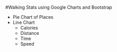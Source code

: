 #Walking Stats using Google Charts and Bootstrap

+ Pie Chart of Places
+ Line Chart
  + Calories
  + Distance
  + Time
  + Speed
